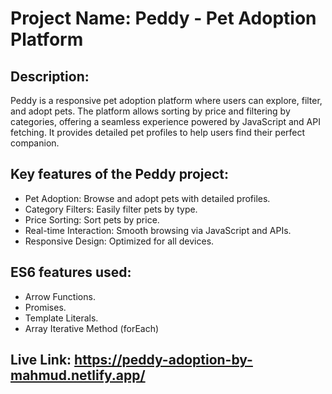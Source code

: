 <h1>Project Name: Peddy - Pet Adoption Platform</h1>

<h2>Description:</h2>

<p>Peddy is a responsive pet adoption platform where users can explore, filter, and adopt pets. The platform allows sorting by price and filtering by categories, offering a seamless experience powered by JavaScript and API fetching. It provides detailed pet profiles to help users find their perfect companion.</p>

<h2>Key features of the Peddy project:</h2>
<ul>
    <li>Pet Adoption: Browse and adopt pets with detailed profiles.</li>
    <li>Category Filters: Easily filter pets by type.</li>
    <li>Price Sorting: Sort pets by price.</li>
    <li>Real-time Interaction: Smooth browsing via JavaScript and APIs.</li>
    <li>Responsive Design: Optimized for all devices.</li>
</ul>

<h2>ES6 features used:</h2>
<ul>
    <li>Arrow Functions.</li>
    <li>Promises.</li>
    <li>Template Literals.</li>
    <li>Array Iterative Method (forEach)</li>
</ul>

<h2>Live Link: <a href="https://peddy-adoption-by-mahmud.netlify.app/">https://peddy-adoption-by-mahmud.netlify.app/</a></h2>
  
   
  
    
